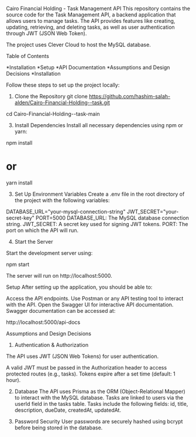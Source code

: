 Cairo Financial Holding - Task Management API
This repository contains the source code for the Task Management API, a backend application that allows users to manage tasks. The API provides features like creating, updating, retrieving, and deleting tasks, as well as user authentication through JWT (JSON Web Token).

The project uses Clever Cloud to host the MySQL database.

Table of Contents

*Installation
*Setup
*API Documentation
*Assumptions and Design Decisions
*Installation


Follow these steps to set up the project locally:

1. Clone the Repository
git clone https://github.com/hashim-salah-alden/Cairo-Financial-Holding--task.git

cd Cairo-Financial-Holding--task-main

3. Install Dependencies
Install all necessary dependencies using npm or yarn:

npm install
# or
yarn install

3. Set Up Environment Variables
Create a .env file in the root directory of the project with the following variables:

DATABASE_URL="your-mysql-connection-string"
JWT_SECRET="your-secret-key"
PORT=5000
DATABASE_URL: The MySQL database connection string.
JWT_SECRET: A secret key used for signing JWT tokens.
PORT: The port on which the API will run.

4. Start the Server
   
Start the development server using:

npm start

The server will run on http://localhost:5000.

Setup
After setting up the application, you should be able to:

Access the API endpoints.
Use Postman or any API testing tool to interact with the API.
Open the Swagger UI for interactive API documentation.
Swagger documentation can be accessed at:

http://localhost:5000/api-docs


Assumptions and Design Decisions

1. Authentication & Authorization
   
The API uses JWT (JSON Web Tokens) for user authentication.

A valid JWT must be passed in the Authorization header to access protected routes (e.g., tasks).
Tokens expire after a set time (default: 1 hour).


2. Database
The API uses Prisma as the ORM (Object-Relational Mapper) to interact with the MySQL database.
Tasks are linked to users via the userId field in the tasks table.
Tasks include the following fields:
id, title, description, dueDate, createdAt, updatedAt.


3. Password Security
User passwords are securely hashed using bcrypt before being stored in the database.
